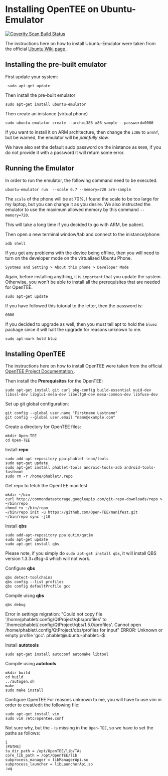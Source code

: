 Installing OpenTEE on Ubuntu-Emulator
======

<a href="https://scan.coverity.com/projects/1nquisit0r-ubuntu-phone">
  <img alt="Coverity Scan Build Status"
       src="https://scan.coverity.com/projects/6776/badge.svg"/>
</a>

The instructions here on how to install Ubuntu-Emulator were taken from the official <a href="https://wiki.ubuntu.com/Touch/Emulator" target="_blank">Ubuntu Wiki page </a>. 

Installing the pre-built emulator
------

First update your system:
```
 sudo apt-get update
```

Then install the pre-built emulator

```
sudo apt-get install ubuntu-emulator
```

Then create an inistance (virtual phone)

```
sudo ubuntu-emulator create --arch=i386 x86-sample --password=0000
```
If you want to install it on ARM architecture, then change the `i386` to `armhf`, but be warned, the emulator will be *painfully slow*. 

We have also set the default sudo password on the inistance as `0000`, if you do not provide it with a password it will return some error.

Running the Emulator
------
In order to run the emulator, the following command need to be executed.
```
ubuntu-emulator run  --scale 0.7 --memory=720 arm-sample
```
The `scale` of the phone will be at 70%, I found the scale to be too large for my laptop, but you can change it as you desire. We also instructed the emulator to use the maximum allowed memory by this command `--memory=720`.

This will take a long time if you decided to go with ARM, be patient.
 
Then open a new terminal window/tab and connect to the inistance/phone:
```
adb shell
```
If you get any problems with the device being offline, then you will need to turn on the developer mode on the virtualised Ubuntu Phone.
```
Systmes and Setting > About this phone > Developer Mode
```  

Again, before installing anything, it is `important` that you update the system. Otherwise, you won't be able to install all the prerequisites that are needed for OpenTEE.
```
sudo apt-get update
```
If you have followed this tutorial to the letter, then the password is: 
```
0000
```
If you decided to upgrade as well, then you must tell apt to hold the `bluez` package since it will halt the upgrade for reasons unknown to me. 
```
sudo apt-mark hold bluz
```
Installing OpenTEE
------
The instructions here on how to install OpenTEE were taken from the official <a href="https://github.com/Open-TEE/project" target="_blank">OpenTEE Project Documentation </a>.

Then install the **Prerequisites** for the OpenTEE:
``` 
sudo apt-get install git curl pkg-config build-essential uuid-dev libssl-dev libglu1-mesa-dev libelfg0-dev mesa-common-dev libfuse-dev
```
Set up git global configuration:
```
git config --global user.name "Firstname Lastname"
git config --global user.email "name@example.com"
```
Create a directory for OpenTEE files:
```
mkdir Open-TEE
cd Open-TEE
```
Install **repo**
```
sudo add-apt-repository ppa:phablet-team/tools
sudo apt-get update
sudo apt-get install phablet-tools android-tools-adb android-tools-fastboot
sudo rm -r /home/phablet/.repo
```

Get repo to fetch the OpenTEE manifest
```
mkdir ~/bin
curl http://commondatastorage.googleapis.com/git-repo-downloads/repo > ~/bin/repo
chmod +x ~/bin/repo
~/bin/repo init -u https://github.com/Open-TEE/manifest.git
~/bin/repo sync -j10
```
Install **qbs**
```
sudo add-apt-repository ppa:qutim/qutim
sudo apt-get update
sudo apt-get install qbs
```
Please note, if you simply do `sudo apt-get install qbs`, it will install QBS version 1.3.3+dfsg-4 which will not work. 

Configure **qbs**
```
qbs detect-toolchains
qbs config --list profiles
qbs config defaultProfile gcc
```
Compile uisng **qbs**
```
qbs debug
```


Error in settings migration:  "Could not copy file '/home/phablet/.config/QtProject/qbs/profiles' to '/home/phablet/.config/QtProject/qbs/1.5.0/profiles'. Cannot open /home/phablet/.config/QtProject/qbs/profiles for input"
ERROR: Unknown or empty profile 'gcc'.
phablet@ubuntu-phablet:~$ 


Install **autotools**
```
sudo apt-get install autoconf automake libtool
```
Compile using **autotools**
```
mkdir build
cd build
../autogen.sh
make
sudo make install
```
Configure OpenTEE
For reasons unknown to me, you will have to use vim in order to creat/edit the following file:
```
sudo apt-get install vim
sudo vim /etc/opentee.conf
```
Not sure why, but the `-` is missing in the `Open-TEE`, so we have to set the paths as follows:
```
i
[PATHS]
ta_dir_path = /opt/OpenTEE/lib/TAs
core_lib_path = /opt/OpenTEE/lib
subprocess_manager = libManagerApi.so
subprocess_launcher = libLauncherApi.so
:wq
```
